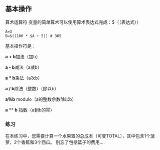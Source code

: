 ## 基本操作

算术运算符
变量的简单算术可以使用算术表达式完成：$（（表达式））

```shell
A=3
B=$((100 * $A + 5)) # 305
```

基本操作符是：

**a + b**加法（加b）

**a - b**减法（a减b）

**a * b**乘法（a次b）

**a / b**除法（整数）（除以b）

**a％b** modulo（a的整数余数除以b）

**a**  ** **b** 指数（a到b的幂）

### 练习

在本练习中，您需要计算一个水果篮的总成本（可变TOTAL），其中包含1个菠萝，2个香蕉和3个西瓜。 别忘了包括篮子的费用....

